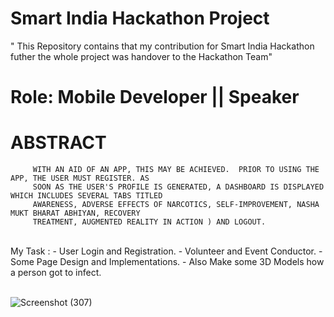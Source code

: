 # Smart India Hackathon Project

  " This Repository contains that my contribution for Smart India Hackathon futher the whole project was handover to the Hackathon Team"
<br />

#  Role: Mobile Developer || Speaker

  # ABSTRACT
         WITH AN AID OF AN APP, THIS MAY BE ACHIEVED.  PRIOR TO USING THE APP, THE USER MUST REGISTER. AS 
         SOON AS THE USER'S PROFILE IS GENERATED, A DASHBOARD IS DISPLAYED WHICH INCLUDES SEVERAL TABS TITLED
         AWARENESS, ADVERSE EFFECTS OF NARCOTICS, SELF-IMPROVEMENT, NASHA MUKT BHARAT ABHIYAN, RECOVERY 
         TREATMENT, AUGMENTED REALITY IN ACTION ) AND LOGOUT.
 <br />
 My Task :
  - User Login and Registration.
  - Volunteer and Event Conductor.
  - Some Page Design and Implementations.
  - Also Make some 3D Models how a person got to infect.
 <br /><br />
 

![Screenshot (307)](https://github.com/NithinU2802/AntiNarco/assets/106614289/9c1c9f1d-e32a-4b2d-93b4-f1ec2c29dba6)
